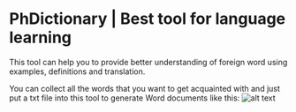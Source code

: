 # PhDictionary | Best tool for language learning

This tool can help you to provide better understanding of foreign word using examples, definitions and translation.

You can collect all the words that you want to get acquainted with and just put a txt file into this tool to generate Word documents like this:
![alt text](https://github.com//RediIVIideR/PhDictionary/blob/examples/fr-eng.jpg?raw=true)

